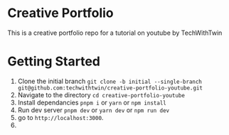 # Creative Portfolio

This is a creative portfolio repo for a tutorial on youtube by TechWithTwin

# Getting Started

1. Clone the initial branch `git clone -b initial --single-branch git@github.com:techwithtwin/creative-portfolio-youtube.git`
2. Navigate to the directory `cd creative-portfolio-youtube`
3. Install dependancies `pnpm i` or `yarn` or `npm install`
4. Run dev server `pnpm dev` or `yarn dev` or `npm run dev`
5. go to `http://localhost:3000`.
6.
